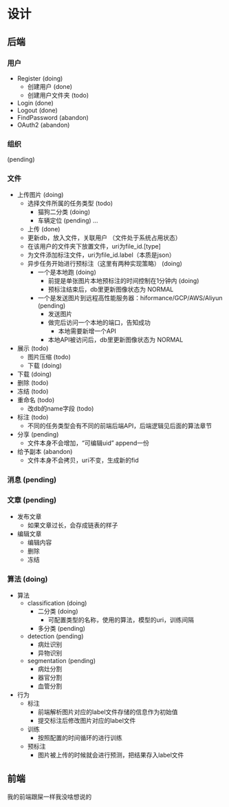 # 设计

## 后端

### 用户
- Register (doing)
  - 创建用户 (done) 
  - 创建用户文件夹 (todo)
- Login (done)
- Logout (done)
- FindPassword (abandon)
- OAuth2 (abandon)
### 组织
(pending)
### 文件
- 上传图片 (doing)
  - 选择文件所属的任务类型 (todo)
    - 猫狗二分类 (doing)
    - 车辆定位 (pending)
    ...
  - 上传 (done)
  - 更新db，放入文件，关联用户 （文件处于系统占用状态）
  - 在该用户的文件夹下放置文件，uri为file_id.[type]
  - 为文件添加标注文件，uri为file_id.label（本质是json）
  - 异步任务开始进行预标注（这里有两种实现策略） (doing)
    - 一个是本地跑 (doing)
      - 前提是单张图片本地预标注的时间控制在1分钟内 (doing)
      - 预标注结束后，db里更新图像状态为 NORMAL
    - 一个是发送图片到远程高性能服务器：hiformance/GCP/AWS/Aliyun (pending)
      - 发送图片
      - 做完后访问一个本地的端口，告知成功
        - 本地需要新增一个API
      - 本地API被访问后，db里更新图像状态为 NORMAL
- 展示 (todo)
  - 图片压缩 (todo)
  - 下载 (doing)
- 下载 (doing)
- 删除 (todo)
- 冻结 (todo)
- 重命名 (todo)
  - 改db的name字段 (todo)
- 标注 (todo)
  - 不同的任务类型会有不同的前端后端API，后端逻辑见后面的算法章节
- 分享 (pending)
  - 文件本身不会增加，“可编辑uid” append一份
- 给予副本 (abandon)
  - 文件本身不会拷贝，uri不变，生成新的fid
### 消息 (pending)

### 文章 (pending)
- 发布文章
  - 如果文章过长，会存成链表的样子
- 编辑文章
  - 编辑内容
  - 删除
  - 冻结

### 算法 (doing)
- 算法
  - classification (doing)
    - 二分类 (doing)
      - 可配置类型的名称，使用的算法，模型的uri，训练间隔
    - 多分类 (pending)
  - detection (pending)
    - 病灶识别
    - 异物识别
  - segmentation (pending)
    - 病灶分割
    - 器官分割
    - 血管分割
- 行为
  - 标注
    - 前端解析图片对应的label文件存储的信息作为初始值
    - 提交标注后修改图片对应的label文件
  - 训练
    - 按照配置的时间循环的进行训练
  - 预标注
    - 图片被上传的时候就会进行预测，把结果存入label文件


## 前端

我的前端跟屎一样我没啥想说的























